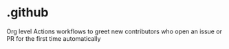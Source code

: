 # .github
Org level Actions workflows to greet new contributors who open an issue or PR for the first time automatically
